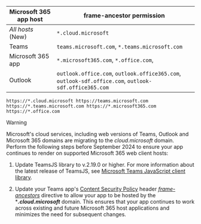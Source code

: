 | **Microsoft 365 app host** | **frame-ancestor permission** |
|--|--|
| *All hosts* (New) | `*.cloud.microsoft` |
| Teams | `teams.microsoft.com`, `*.teams.microsoft.com` |
| Microsoft 365 app | `*.microsoft365.com`, `*.office.com`,  |
| Outlook | `outlook.office.com`, `outlook.office365.com`, `outlook-sdf.office.com`, `outlook-sdf.office365.com` |

```http
https://*.cloud.microsoft https://teams.microsoft.com https://*.teams.microsoft.com https://*.microsoft365.com https://*.office.com
```

> [!WARNING]
> Microsoft's cloud services, including web versions of Teams, Outlook  and Microsoft 365 domains are migrating to the *cloud.microsoft* domain. Perform the following steps before September 2024 to ensure your app continues to render on supported Microsoft 365 web client hosts:
>
> 1. Update TeamsJS library to v.2.19.0 or higher. For more information about the latest release of TeamsJS, see [Microsoft Teams JavaScript client library](https://www.npmjs.com/package/@microsoft/teams-js).
>
> 2. Update your Teams app's [Content Security Policy](https://developer.mozilla.org/en-US/docs/Web/HTTP/CSP) header [*frame-ancestors*](https://developer.mozilla.org/docs/Web/HTTP/Headers/Content-Security-Policy/frame-ancestors) directive to allow your app to be hosted by the ****.cloud.microsoft*** domain. This ensures that your app continues to work across existing and future Microsoft 365 host applications and minimizes the need for subsequent changes.
